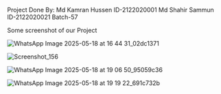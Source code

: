 Project Done By:
Md Kamran Hussen
ID-2122020001
Md Shahir Sammun
ID-2122020021
Batch-57

Some screenshot of our Project

![WhatsApp Image 2025-05-18 at 16 44 31_02dc1371](https://github.com/user-attachments/assets/76977ee4-8330-4533-9c48-94d450d9691f)

![Screenshot_156](https://github.com/user-attachments/assets/a775c65f-a8e6-41fa-beb0-db2fcdb49733)

![WhatsApp Image 2025-05-18 at 19 06 50_95059c36](https://github.com/user-attachments/assets/f5f93420-5fbd-4f4d-9e68-ee4d69f931be)

![WhatsApp Image 2025-05-18 at 19 19 22_691c732b](https://github.com/user-attachments/assets/843502a7-09c6-417a-990c-0954134c9ce1)
